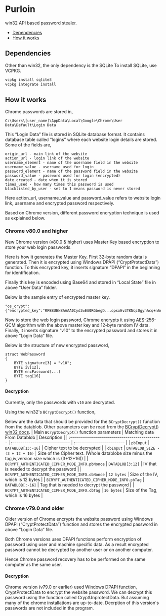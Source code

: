 
# Purloin

win32 API based password stealer.


 - [Dependencies](#dependencies)
 - [How it works](#howitworks)

 

## Dependencies

Other than win32, the only dependency is the SQLite
To install SQLite, use VCPKG.

```bash
vcpkg install sqlite3
vcpkg integrate install
```
## How it works

Chrome passwords are stored in,

```
C:\Users\[user_name]\AppData\Local\Google\Chrome\User Data\Default\Login Data
```

This “Login Data” file is stored in SQLite database format. It contains database table called “logins” where each website login details are stored.
Some of the fields are,

```
origin_url - main link of the website
action_url - login link of the website
username_element - name of the username field in the website
username_value - username used for login
password_element - name of the password field in the website
password_value - password used for login (encrypted)
date_created - date when it is stored
times_used - how many times this password is used
blacklisted_by_user - set to 1 means password is never stored 	
```

Here action_url, username_value and password_value refers to website login link, username and encrypted password respectively.

Based on Chrome version, different password encryption technique is used as explained below.

### Chrome v80.0 and higher

New Chrome version (v80.0 & higher) uses Master Key based encryption to store your web login passwords.

Here is how it generates the Master Key. First 32-byte random data is generated. Then it is encrypted using Windows DPAPI (“CryptProtectData”) function. To this encrypted key, it inserts signature “DPAPI” in the beginning for identification.

Finally this key is encoded using Base64 and stored in “Local State” file in above “User Data” folder.

Below is the sample entry of encrypted master key.

```
"os_crypt":{"encrypted_key":"RFBBUEkBAAAA0Iyd3wEA0RGbegD...opsxEv3TKNqz0gyhAcq+nAq0"},
```

Now to store the web login password, Chrome encrypts it using AES-256-GCM algorithm with the above master key and 12-byte random IV data. Finally, it inserts signature “v10” to the encrypted password and stores it in above “Login Data” file.

Below is the structure of new encrypted password,

```
struct WebPassword
{
	BYTE signature[3] = "v10";
	BYTE iv[12];
	BYTE encPassword[...]
	BYTE tag[16]
}
```

#### Decryption
Currently, only the passwords with ```v10``` are decrypted.

Using the win32's ``` BCryptDecrypt() ``` function,

Below are the data that should be provided for the ``` BCryptDecrypt() ``` function from the datablob. Other parameters can be read from the [BCryptDecrypt() win32 docs](https://docs.microsoft.com/en-us/windows/win32/api/bcrypt/nf-bcrypt-bcryptdecrypt).
| Main ```BCryptDecrypt()``` function parameters     | Matching data From Datablob     | Description                |
| :---------------------------------------------- | :-----------------------------  | :------------------------- |
| `pbInput` 									  | `DATABLOB[13:-16]`              | Cipher text to be decrypted |
| `cbInput` 									  | `DATABLOB_SIZE - (3 + 12 + 16)` | Size of the Cipher text. (Whole datablobe size minus the tag,iv,version size which is (3+12+16)) |
| `BCRYPT_AUTHENTICATED_CIPHER_MODE_INFO.pbNonce` | `DATABLOB[3:12]`                | IV that is needed to decrypt the password |
| `BCRYPT_AUTHENTICATED_CIPHER_MODE_INFO.cbNonce` | `12 bytes`                            | Size of the IV, which is 12 bytes |
| `BCRYPT_AUTHENTICATED_CIPHER_MODE_INFO.pbTag`   | `DATABLOB[:-16]`                | Tag that is needed to decrypt the password |
| `BCRYPT_AUTHENTICATED_CIPHER_MODE_INFO.cbTag`   | `16 bytes`                            | Size of the Tag, which is 16 bytes |


### Chrome v79.0 and older

Older version of Chrome encrypts the website password using Windows DPAPI (“CryptProtectData”) function and stores the encrypted password in above “Login Data” file.

Both Chrome versions uses DPAPI functions perform encryption of password using user and machine specific data. As a result encrypted password cannot be decrypted by another user or on another computer.

Hence Chrome password recovery has to be performed on the same computer as the same user.

#### Decryption

Chrome version (v79.0 or earlier) used Windows DPAPI function, CryptProtectData to encrypt the website password. We can decrypt this password using the function called CryptUnprotectData.
But assuming many of the chrome installations are up-to-date. Decrption of this version's passwords are not included in the program.

